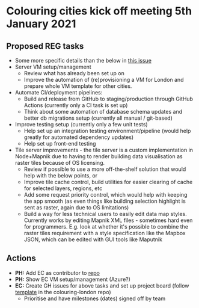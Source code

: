 # Colouring cities kick off meeting 5th January 2021

## Proposed REG tasks

- Some more specific details than the below in [this issue](https://github.com/colouring-london/colouring-london/issues/680)
- Server VM setup/management
  - Review what has already been set up on 
  - Improve the automation of (re)provisioning a VM for London and prepare whole VM template for other cities.
- Automate CI/deployment pipelines:
  - Build and release from GitHub to staging/production through GitHub Actions (currently only a CI task is set up)
  - Think about some automation of database schema updates and better db migrations setup (currently all manual / git-based)
- Improve testing setup (currently only a few unit tests)
  - Help set up an integration testing environment/pipeline (would help greatly for automated dependency updates)
  - Help set up front-end testing 
- Tile server improvements - the tile server is a custom implementation in Node+Mapnik due to having to render building data visualisation as raster tiles because of OS licensing.
  - Review if possible to use a more off-the-shelf solution that would help with the below points, or
  - Improve tile cache control, build utilities for easier clearing of cache for selected layers, regions, etc
  - Add some request priority control, which would help with keeping the app smooth (as even things like building selection highlight is sent as raster, again due to OS limitations)
  - Build a way for less technical users to easily edit data map styles. Currently works by editing Mapnik XML files - sometimes hard even for programmers. E.g. look at whether it's possible to combine the raster tiles requirement with a style specification like the Mapbox JSON, which can be edited with GUI tools like Maputnik


## Actions

- **PH:** Add EC as contributor to [repo](https://github.com/colouring-london/colouring-london)
- **PH:** Show EC VM setup/management (Azure?)
- **EC:** Create GH issues for above tasks and set up project board (follow [template](https://github.com/colouring-london/colouring-london/projects) in the colouring-london repo)
    - Prioritise and have milestones (dates) signed off by team